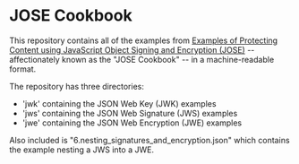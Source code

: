 # JOSE Cookbook #

This repository contains all of the examples from [Examples of Protecting Content using JavaScript Object Signing and Encryption (JOSE)](https://tools.ietf.org/html/draft-ietf-jose-cookbook) -- affectionately known as the "JOSE Cookbook" -- in a machine-readable format.

The repository has three directories:

* 'jwk' containing the JSON Web Key (JWK) examples
* 'jws' containing the JSON Web Signature (JWS) examples
* 'jwe' containing the JSON Web Encryption (JWE) examples

Also included is "6.nesting_signatures_and_encryption.json" which contains the example nesting a JWS into a JWE.

